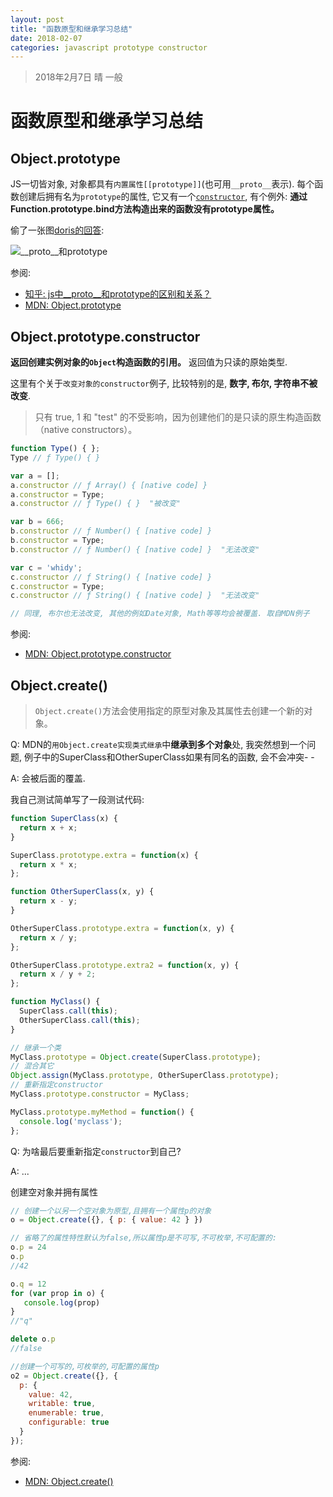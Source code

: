 ```yaml
---
layout: post
title: "函数原型和继承学习总结"
date: 2018-02-07
categories: javascript prototype constructor
---
```

> 2018年2月7日 晴 一般

# 函数原型和继承学习总结

## Object.prototype

JS一切皆对象, 对象都具有`内置属性[[prototype]]`(也可用`__proto__`表示). 每个函数创建后拥有名为`prototype`的属性, 它又有一个[`constructor`](https://developer.mozilla.org/zh-CN/docs/Web/JavaScript/Reference/Global_Objects/Object/constructor), 有个例外: **通过Function.prototype.bind方法构造出来的函数没有prototype属性。**

偷了一张图[doris的回答](https://www.zhihu.com/question/34183746/answer/58155878):

![\_\_proto\_\_和prototype](https://raw.githubusercontent.com/whidy/daily/master/sources/images/2018-02-07-1.jpg)

参阅:
* [知乎: js中\_\_proto\_\_和prototype的区别和关系？](https://www.zhihu.com/question/34183746)
* [MDN: Object.prototype](https://developer.mozilla.org/zh-CN/docs/Web/JavaScript/Reference/Global_Objects/Object/prototype)

## Object.prototype.constructor

**返回创建实例对象的`Object`构造函数的引用。** 返回值为只读的原始类型.

这里有个关于`改变对象的constructor`例子, 比较特别的是, **数字, 布尔, 字符串不被改变**.

> 只有 true, 1 和 "test" 的不受影响，因为创建他们的是只读的原生构造函数（native constructors）。

```javascript
function Type() { };
Type // ƒ Type() { }

var a = [];
a.constructor // ƒ Array() { [native code] }
a.constructor = Type;
a.constructor // ƒ Type() { }  "被改变"

var b = 666;
b.constructor // ƒ Number() { [native code] }
b.constructor = Type;
b.constructor // ƒ Number() { [native code] }  "无法改变"

var c = 'whidy';
c.constructor // ƒ String() { [native code] }
c.constructor = Type;
c.constructor // ƒ String() { [native code] }  "无法改变"

// 同理, 布尔也无法改变, 其他的例如Date对象, Math等等均会被覆盖. 取自MDN例子
```

参阅:
* [MDN: Object.prototype.constructor](https://developer.mozilla.org/zh-CN/docs/Web/JavaScript/Reference/Global_Objects/Object/constructor)

## Object.create()

> `Object.create()`方法会使用指定的原型对象及其属性去创建一个新的对象。

Q: MDN的`用Object.create实现类式继承`中**继承到多个对象**处, 我突然想到一个问题, 例子中的SuperClass和OtherSuperClass如果有同名的函数, 会不会冲突- -

A: 会被后面的覆盖.

我自己测试简单写了一段测试代码:

```javascript
function SuperClass(x) {
  return x + x;
}

SuperClass.prototype.extra = function(x) {
  return x * x;
};

function OtherSuperClass(x, y) {
  return x - y;
}

OtherSuperClass.prototype.extra = function(x, y) {
  return x / y;
};

OtherSuperClass.prototype.extra2 = function(x, y) {
  return x / y + 2;
};

function MyClass() {
  SuperClass.call(this);
  OtherSuperClass.call(this);
}

// 继承一个类
MyClass.prototype = Object.create(SuperClass.prototype);
// 混合其它
Object.assign(MyClass.prototype, OtherSuperClass.prototype);
// 重新指定constructor
MyClass.prototype.constructor = MyClass;

MyClass.prototype.myMethod = function() {
  console.log('myclass');
};
```

Q: 为啥最后要重新指定`constructor`到自己?

A: ...

创建空对象并拥有属性

```javascript
// 创建一个以另一个空对象为原型,且拥有一个属性p的对象
o = Object.create({}, { p: { value: 42 } })

// 省略了的属性特性默认为false,所以属性p是不可写,不可枚举,不可配置的:
o.p = 24
o.p
//42

o.q = 12
for (var prop in o) {
   console.log(prop)
}
//"q"

delete o.p
//false

//创建一个可写的,可枚举的,可配置的属性p
o2 = Object.create({}, {
  p: {
    value: 42, 
    writable: true,
    enumerable: true,
    configurable: true 
  } 
});
```

参阅:
* [MDN: Object.create()](https://developer.mozilla.org/zh-CN/docs/Web/JavaScript/Reference/Global_Objects/Object/create)